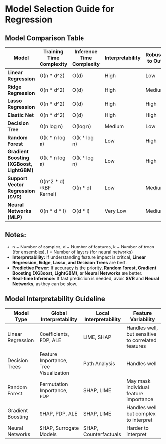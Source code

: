 # Model Selection Guide for Regression

## Model Comparison Table

| Model                     | Training Time Complexity | Inference Time Complexity | Interpretability | Robustness to Outliers | Handles Non-linearity | Suitable for Web App Deployment |
|---------------------------|-------------------------|---------------------------|------------------|------------------------|----------------------|--------------------------------|
| **Linear Regression**     | O(n * d^2)             | O(d)                      | High             | Low                    | No                   | Yes (Fast & Lightweight)       |
| **Ridge Regression**      | O(n * d^2)             | O(d)                      | High             | Medium                 | No                   | Yes                            |
| **Lasso Regression**      | O(n * d^2)             | O(d)                      | High             | High                   | No                   | Yes                            |
| **Elastic Net**           | O(n * d^2)             | O(d)                      | High             | High                   | No                   | Yes                            |
| **Decision Tree**         | O(n log n)             | O(log n)                  | Medium           | Low                    | Yes                  | Yes                            |
| **Random Forest**         | O(k * n log n)         | O(k * log n)              | Low              | High                   | Yes                  | Can be heavy                   |
| **Gradient Boosting (XGBoost, LightGBM)** | O(k * n log n) | O(k * log n)   | Low              | High                   | Yes                  | Needs optimization             |
| **Support Vector Regression (SVR)** | O(n^2 * d) (RBF Kernel) | O(n * d) | Low              | Medium                 | Yes                  | Not ideal (Slow inference)     |
| **Neural Networks (MLP)** | O(n * d * l)           | O(d * l)                  | Very Low         | Medium                 | Yes                  | Can be heavy                   |

## Notes:
- n = Number of samples, d = Number of features, k = Number of trees (for ensembles), l = Number of layers (for neural networks)
- **Interpretability:** If understanding feature impact is critical, **Linear Regression, Ridge, Lasso, and Decision Trees** are best.
- **Predictive Power:** If accuracy is the priority, **Random Forest, Gradient Boosting (XGBoost, LightGBM), or Neural Networks** are better.
- **Real-time Inference:** If fast prediction is needed, avoid **SVR** and **Neural Networks**, as they can be slow.

## Model Interpretability Guideline

| Model Type | Global Interpretability | Local Interpretability | Feature Variability |
|------------|------------------------|------------------------|----------------------|
| Linear Regression | Coefficients, PDP, ALE | LIME, SHAP | Handles well, but sensitive to correlated features |
| Decision Trees | Feature Importance, Tree Visualization | Path Analysis | Handles well |
| Random Forest | Permutation Importance, PDP | SHAP, LIME | May mask individual feature importance |
| Gradient Boosting | SHAP, PDP, ALE | SHAP, LIME | Handles well but complex to interpret |
| Neural Networks | SHAP, Surrogate Models | SHAP, Counterfactuals | Harder to interpret |


